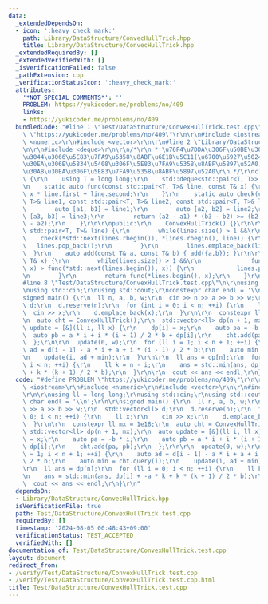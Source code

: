 ```yaml
---
data:
  _extendedDependsOn:
  - icon: ':heavy_check_mark:'
    path: Library/DataStructure/ConvecHullTrick.hpp
    title: Library/DataStructure/ConvecHullTrick.hpp
  _extendedRequiredBy: []
  _extendedVerifiedWith: []
  _isVerificationFailed: false
  _pathExtension: cpp
  _verificationStatusIcon: ':heavy_check_mark:'
  attributes:
    '*NOT_SPECIAL_COMMENTS*': ''
    PROBLEM: https://yukicoder.me/problems/no/409
    links:
    - https://yukicoder.me/problems/no/409
  bundledCode: "#line 1 \"Test/DataStructure/ConvexHullTrick.test.cpp\"\n#define PROBLEM\
    \ \"https://yukicoder.me/problems/no/409\"\r\n\r\n#include <iostream>\r\n#include\
    \ <numeric>\r\n#include <vector>\r\n\r\n#line 2 \"Library/DataStructure/ConvecHullTrick.hpp\"\
    \n\r\n#include <deque>\r\n\r\n/*\r\n * \u76F4\u7DDA\u306F\u50BE\u304D\u306B\u3064\
    \u3044\u3066\u5E83\u7FA9\u5358\u8ABF\u6E1B\u5C11(\u6700\u5927\u5024\u30AF\u30A8\
    \u30EA\u306E\u5834\u5408\u306F\u5E83\u7FA9\u5358\u8ABF\u5897\u52A0)\r\n * \u30AF\
    \u30A8\u30EA\u306F\u5E83\u7FA9\u5358\u8ABF\u5897\u52A0\r\n */\r\nclass ConvexHullTrick\
    \ {\r\n    using T = long long;\r\n    std::deque<std::pair<T, T>> lines;\r\n\r\
    \n    static auto func(const std::pair<T, T>& line, const T& x) {\r\n        return\
    \ x * line.first + line.second;\r\n    }\r\n    static auto check(const std::pair<T,\
    \ T>& line1, const std::pair<T, T>& line2, const std::pair<T, T>& line3) {\r\n\
    \        auto [a1, b1] = line1;\r\n        auto [a2, b2] = line2;\r\n        auto\
    \ [a3, b3] = line3;\r\n        return (a2 - a1) * (b3 - b2) >= (b2 - b1) * (a3\
    \ - a2);\r\n    }\r\n\r\npublic:\r\n    ConvexHullTrick() {}\r\n\r\n    auto add(const\
    \ std::pair<T, T>& line) {\r\n        while(lines.size() > 1 &&\r\n          \
    \    check(*std::next(lines.rbegin()), *lines.rbegin(), line)) {\r\n         \
    \   lines.pop_back();\r\n        }\r\n        lines.emplace_back(line);\r\n  \
    \  }\r\n    auto add(const T& a, const T& b) { add({a,b}); }\r\n\r\n    auto query(const\
    \ T& x) {\r\n        while(lines.size() > 1 &&\r\n              func(*lines.begin(),\
    \ x) > func(*std::next(lines.begin()), x)) {\r\n            lines.pop_front();\r\
    \n        }\r\n        return func(*lines.begin(), x);\r\n    }\r\n};\r\n\r\n\
    #line 8 \"Test/DataStructure/ConvexHullTrick.test.cpp\"\n\r\nusing ll = long long;\r\
    \nusing std::cin;\r\nusing std::cout;\r\nconstexpr char endl = '\\n';\r\n\r\n\
    signed main() {\r\n  ll n, a, b, w;\r\n  cin >> n >> a >> b >> w;\r\n  std::vector<ll>\
    \ d;\r\n  d.reserve(n);\r\n  for (int i = 0; i < n; ++i) {\r\n    ll x;\r\n  \
    \  cin >> x;\r\n    d.emplace_back(x);\r\n  }\r\n\r\n  constexpr ll mx = 1e18;\r\
    \n  auto cht = ConvexHullTrick();\r\n  std::vector<ll> dp(n + 1, mx);\r\n  auto\
    \ update = [&](ll i, ll x) {\r\n    dp[i] = x;\r\n    auto pa = -b * i;\r\n  \
    \  auto pb = a * i + i * (i + 1) / 2 * b + dp[i];\r\n    cht.add(pa, pb);\r\n\
    \  };\r\n\r\n  update(0, w);\r\n  for (ll i = 1; i < n + 1; ++i) {\r\n    auto\
    \ ad = d[i - 1] - a * i + a + i * (i - 1) / 2 * b;\r\n    auto min = cht.query(i);\r\
    \n    update(i, ad + min);\r\n  }\r\n\r\n  ll ans = dp[n];\r\n  for (ll i = 0;\
    \ i < n; ++i) {\r\n    ll k = n - i;\r\n    ans = std::min(ans, dp[i] + -a * k\
    \ + k * (k + 1) / 2 * b);\r\n  }\r\n\r\n  cout << ans << endl;\r\n}\r\n"
  code: "#define PROBLEM \"https://yukicoder.me/problems/no/409\"\r\n\r\n#include\
    \ <iostream>\r\n#include <numeric>\r\n#include <vector>\r\n\r\n#include \"./../../Library/DataStructure/ConvecHullTrick.hpp\"\
    \r\n\r\nusing ll = long long;\r\nusing std::cin;\r\nusing std::cout;\r\nconstexpr\
    \ char endl = '\\n';\r\n\r\nsigned main() {\r\n  ll n, a, b, w;\r\n  cin >> n\
    \ >> a >> b >> w;\r\n  std::vector<ll> d;\r\n  d.reserve(n);\r\n  for (int i =\
    \ 0; i < n; ++i) {\r\n    ll x;\r\n    cin >> x;\r\n    d.emplace_back(x);\r\n\
    \  }\r\n\r\n  constexpr ll mx = 1e18;\r\n  auto cht = ConvexHullTrick();\r\n \
    \ std::vector<ll> dp(n + 1, mx);\r\n  auto update = [&](ll i, ll x) {\r\n    dp[i]\
    \ = x;\r\n    auto pa = -b * i;\r\n    auto pb = a * i + i * (i + 1) / 2 * b +\
    \ dp[i];\r\n    cht.add(pa, pb);\r\n  };\r\n\r\n  update(0, w);\r\n  for (ll i\
    \ = 1; i < n + 1; ++i) {\r\n    auto ad = d[i - 1] - a * i + a + i * (i - 1) /\
    \ 2 * b;\r\n    auto min = cht.query(i);\r\n    update(i, ad + min);\r\n  }\r\n\
    \r\n  ll ans = dp[n];\r\n  for (ll i = 0; i < n; ++i) {\r\n    ll k = n - i;\r\
    \n    ans = std::min(ans, dp[i] + -a * k + k * (k + 1) / 2 * b);\r\n  }\r\n\r\n\
    \  cout << ans << endl;\r\n}\r\n"
  dependsOn:
  - Library/DataStructure/ConvecHullTrick.hpp
  isVerificationFile: true
  path: Test/DataStructure/ConvexHullTrick.test.cpp
  requiredBy: []
  timestamp: '2024-08-05 00:48:43+09:00'
  verificationStatus: TEST_ACCEPTED
  verifiedWith: []
documentation_of: Test/DataStructure/ConvexHullTrick.test.cpp
layout: document
redirect_from:
- /verify/Test/DataStructure/ConvexHullTrick.test.cpp
- /verify/Test/DataStructure/ConvexHullTrick.test.cpp.html
title: Test/DataStructure/ConvexHullTrick.test.cpp
---
```

